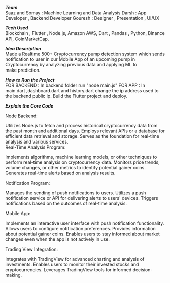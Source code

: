***Team*** <br>
Saaz and Somay : Machine Learning and Data Analysis
Darsh : App Developer , Backend Developer
Gouresh : Designer , Presentation , UI/UX

***Tech Used*** <br>
Blockchain , Flutter , Node.js, Amazon AWS, Dart , Pandas , Python, Binance API, CoinMarketCap.

***Idea Description*** <br>
Made a Realtime 500+ Cryptocurrency pump detection system which sends notification to user in our Mobile App of an upcoming pump in Cryptocurrency by analyzing previous data and applying ML to make prediction. <br>

***How to Run the Project***  <br>
FOR BACKEND : In backend folder run "node main.js"
FOR APP : In main.dart ,dashboard.dart and history.dart change the ip address used to the backend public ip. Build the Flutter project and deploy.

***Explain the Core Code***  <br>

Node Backend:<br>

Utilizes Node.js to fetch and process historical cryptocurrency data from the past month and additional days.
Employs relevant APIs or a database for efficient data retrieval and storage.
Serves as the foundation for real-time analysis and various services.
<br>
Real-Time Analysis Program:<br>

Implements algorithms, machine learning models, or other techniques to perform real-time analysis on cryptocurrency data.
Monitors price trends, volume changes, or other metrics to identify potential gainer coins.
Generates real-time alerts based on analysis results.<br>

Notification Program:<br>

Manages the sending of push notifications to users.
Utilizes a push notification service or API for delivering alerts to users' devices.
Triggers notifications based on the outcomes of real-time analysis.<br>

Mobile App:<br>

Implements an interactive user interface with push notification functionality.
Allows users to configure notification preferences.
Provides information about potential gainer coins.
Enables users to stay informed about market changes even when the app is not actively in use.<br>

Trading View Integration:<br>

Integrates with TradingView for advanced charting and analysis of investments.
Enables users to monitor their invested stocks and cryptocurrencies.
Leverages TradingView tools for informed decision-making.<br>
